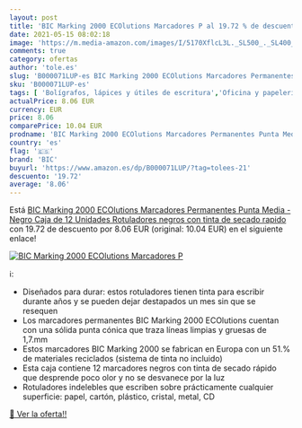 ```yaml
---
layout: post
title: 'BIC Marking 2000 ECOlutions Marcadores P al 19.72 % de descuento'
date: 2021-05-15 08:02:18
image: 'https://m.media-amazon.com/images/I/5170XflcL3L._SL500_._SL400_.jpg'
comments: true
category: ofertas
author: 'tole.es'
slug: 'B000071LUP-es BIC Marking 2000 ECOlutions Marcadores Permanentes Punta...'
sku: 'B000071LUP-es'
tags: [ 'Bolígrafos, lápices y útiles de escritura','Oficina y papelería','Rotuladores permanentes','Rotuladores y subrayadores','bic','rotuladores', ]
actualPrice: 8.06 EUR
currency: EUR
price: 8.06
comparePrice: 10.04 EUR
prodname: 'BIC Marking 2000 ECOlutions Marcadores Permanentes Punta Media - Negro  Caja de 12 Unidades  Rotuladores negros con tinta de secado rapido'
country: 'es'
flag: '🇪🇸'
brand: 'BIC'
buyurl: 'https://www.amazon.es/dp/B000071LUP/?tag=tolees-21'
descuento: '19.72'
average: '8.06'
---
```


Está [BIC Marking 2000 ECOlutions Marcadores Permanentes Punta Media - Negro  Caja de 12 Unidades  Rotuladores negros con tinta de secado rapido](https://www.amazon.es/dp/B000071LUP/?tag=tolees-21) con 19.72 de descuento por 8.06 EUR (original: 10.04 EUR) en el siguiente enlace!

[![BIC Marking 2000 ECOlutions Marcadores P](https://m.media-amazon.com/images/I/5170XflcL3L._SL500_._SL400_.jpg)](https://www.amazon.es/dp/B000071LUP/?tag=tolees-21)

ℹ️:

- Diseñados para durar: estos rotuladores tienen tinta para escribir durante años y se pueden dejar destapados un mes sin que se resequen
- Los marcadores permanentes BIC Marking 2000 ECOlutions cuentan con una sólida punta cónica que traza líneas limpias y gruesas de 1,7.mm
- Estos marcadores BIC Marking 2000 se fabrican en Europa con un 51.% de materiales reciclados (sistema de tinta no incluido)
- Esta caja contiene 12 marcadores negros con tinta de secado rápido que desprende poco olor y no se desvanece por la luz
- Rotuladores indelebles que escriben sobre prácticamente cualquier superficie: papel, cartón, plástico, cristal, metal, CD

[🛒 Ver la oferta!!](https://www.amazon.es/dp/B000071LUP/?tag=tolees-21)
